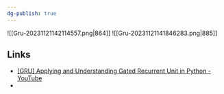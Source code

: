 ```yaml
---
dg-publish: true
---
```






![[Gru-20231121142114557.png|864]]
![[Gru-20231121141846283.png|885]]

## Links
- [[GRU] Applying and Understanding Gated Recurrent Unit in Python - YouTube](https://www.youtube.com/watch?v=rdz0UqQz5Sw)
- 